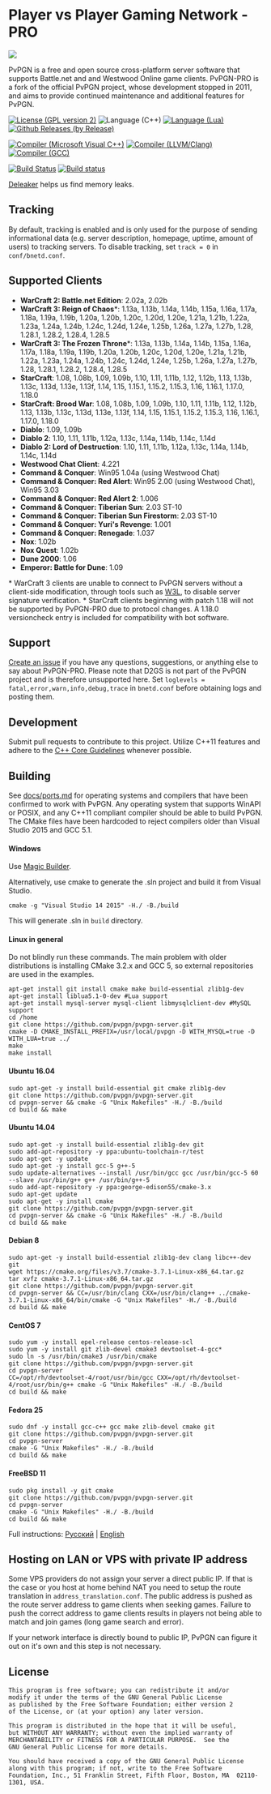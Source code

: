 Player vs Player Gaming Network - PRO
=====
![](http://i.imgur.com/LfI3hXo.png)

PvPGN is a free and open source cross-platform server software that supports Battle.net and and Westwood Online game clients. PvPGN-PRO is a fork of the official PvPGN project, whose development stopped in 2011, and aims to provide continued maintenance and additional features for PvPGN.

[![License (GPL version 2)](https://img.shields.io/badge/license-GNU%20GPL%20version%202-blue.svg?style=flat-square)](http://opensource.org/licenses/GPL-2.0)
![Language (C++)](https://img.shields.io/badge/powered_by-C++-brightgreen.svg?style=flat-square)
[![Language (Lua)](https://img.shields.io/badge/powered_by-Lua-red.svg?style=flat-square)](https://lua.org)
[![Github Releases (by Release)](https://img.shields.io/github/downloads/pvpgn/pvpgn-server/1.99.7.2.1/total.svg?maxAge=2592000)]()

[![Compiler (Microsoft Visual C++)](https://img.shields.io/badge/compiled_with-Microsoft%20Visual%20C++-yellow.svg?style=flat-square)](https://msdn.microsoft.com/en-us/vstudio/hh386302.aspx)
[![Compiler (LLVM/Clang)](https://img.shields.io/badge/compiled_with-LLVM/Clang-lightgrey.svg?style=flat-square)](http://clang.llvm.org/)
[![Compiler (GCC)](https://img.shields.io/badge/compiled_with-GCC-yellowgreen.svg?style=flat-square)](https://gcc.gnu.org/)

[![Build Status](https://travis-ci.org/pvpgn/pvpgn-server.svg?branch=master)](https://travis-ci.org/pvpgn/pvpgn-server)
[![Build status](https://ci.appveyor.com/api/projects/status/dqoj9lkvhfwthmn6)](https://ci.appveyor.com/project/HarpyWar/pvpgn)

[Deleaker](http://www.deleaker.com/) helps us find memory leaks.

## Tracking
By default, tracking is enabled and is only used for the purpose of sending informational data (e.g. server description, homepage, uptime, amount of users) to tracking servers. To disable tracking, set ````track = 0```` in ````conf/bnetd.conf````.

## Supported Clients
- **WarCraft 2: Battle.net Edition**: 2.02a, 2.02b
- **WarCraft 3: Reign of Chaos**\*: 1.13a, 1.13b, 1.14a, 1.14b, 1.15a, 1.16a, 1.17a, 1.18a, 1.19a, 1.19b, 1.20a, 1.20b, 1.20c, 1.20d, 1.20e, 1.21a, 1.21b, 1.22a, 1.23a, 1.24a, 1.24b, 1.24c, 1.24d, 1.24e, 1.25b, 1.26a, 1.27a, 1.27b, 1.28, 1.28.1, 1.28.2, 1.28.4, 1.28.5
- **WarCraft 3: The Frozen Throne**\*: 1.13a, 1.13b, 1.14a, 1.14b, 1.15a, 1.16a, 1.17a, 1.18a, 1.19a, 1.19b, 1.20a, 1.20b, 1.20c, 1.20d, 1.20e, 1.21a, 1.21b, 1.22a, 1.23a, 1.24a, 1.24b, 1.24c, 1.24d, 1.24e, 1.25b, 1.26a, 1.27a, 1.27b, 1.28, 1.28.1, 1.28.2, 1.28.4, 1.28.5
- **StarCraft**: 1.08, 1.08b, 1.09, 1.09b, 1.10, 1.11, 1.11b, 1.12, 1.12b, 1.13, 1.13b, 1.13c, 1.13d, 1.13e, 1.13f, 1.14, 1.15, 1.15.1, 1.15.2, 1.15.3, 1.16, 1.16.1, 1.17.0, 1.18.0
- **StarCraft: Brood War**: 1.08, 1.08b, 1.09, 1.09b, 1.10, 1.11, 1.11b, 1.12, 1.12b, 1.13, 1.13b, 1.13c, 1.13d, 1.13e, 1.13f, 1.14, 1.15, 1.15.1, 1.15.2, 1.15.3, 1.16, 1.16.1, 1.17.0, 1.18.0
- **Diablo**: 1.09, 1.09b
- **Diablo 2**: 1.10, 1.11, 1.11b, 1.12a, 1.13c, 1.14a, 1.14b, 1.14c, 1.14d
- **Diablo 2: Lord of Destruction**: 1.10, 1.11, 1.11b, 1.12a, 1.13c, 1.14a, 1.14b, 1.14c, 1.14d
- **Westwood Chat Client**: 4.221
- **Command & Conquer**: Win95 1.04a (using Westwood Chat)
- **Command & Conquer: Red Alert**: Win95 2.00 (using Westwood Chat), Win95 3.03
- **Command & Conquer: Red Alert 2**: 1.006
- **Command & Conquer: Tiberian Sun**: 2.03 ST-10
- **Command & Conquer: Tiberian Sun Firestorm**: 2.03 ST-10
- **Command & Conquer: Yuri's Revenge**: 1.001
- **Command & Conquer: Renegade**: 1.037
- **Nox**: 1.02b
- **Nox Quest**: 1.02b
- **Dune 2000**: 1.06
- **Emperor: Battle for Dune**: 1.09

\* WarCraft 3 clients are unable to connect to PvPGN servers without a client-side modification, through tools such as [W3L](https://github.com/w3lh/w3l), to disable server signature verification.
\* StarCraft clients beginning with patch 1.18 will not be supported by PvPGN-PRO due to protocol changes. A 1.18.0 versioncheck entry is included for compatibility with bot software.

## Support
[Create an issue](https://github.com/pvpgn/pvpgn-server/issues) if you have any questions, suggestions, or anything else to say about PvPGN-PRO. Please note that D2GS is not part of the PvPGN project and is therefore unsupported here.
Set `loglevels = fatal,error,warn,info,debug,trace` in `bnetd.conf` before obtaining logs and posting them.

## Development
Submit pull requests to contribute to this project. Utilize C++11 features and adhere to the [C++ Core Guidelines](https://github.com/isocpp/CppCoreGuidelines/blob/master/CppCoreGuidelines.md) whenever possible.

## Building
See [docs/ports.md](https://github.com/pvpgn/pvpgn-server/blob/master/docs/ports.md) for operating systems and compilers that have been confirmed to work with PvPGN. Any operating system that supports WinAPI or POSIX, and any C++11 compliant compiler should be able to build PvPGN. The CMake files have been hardcoded to reject compilers older than Visual Studio 2015 and GCC 5.1.

#### Windows
Use [Magic Builder](https://github.com/pvpgn/pvpgn-magic-builder).

Alternatively, use cmake to generate the .sln project and build it from Visual Studio.
```
cmake -g "Visual Studio 14 2015" -H./ -B./build
```
This will generate .sln in `build` directory.

#### Linux in general
Do not blindly run these commands. The main problem with older distributions is installing CMake 3.2.x and GCC 5, so external repositories are used in the examples.

```
apt-get install git install cmake make build-essential zlib1g-dev
apt-get install liblua5.1-0-dev #Lua support
apt-get install mysql-server mysql-client libmysqlclient-dev #MySQL support
cd /home
git clone https://github.com/pvpgn/pvpgn-server.git
cmake -D CMAKE_INSTALL_PREFIX=/usr/local/pvpgn -D WITH_MYSQL=true -D WITH_LUA=true ../
make
make install
```

#### Ubuntu 16.04
```
sudo apt-get -y install build-essential git cmake zlib1g-dev
git clone https://github.com/pvpgn/pvpgn-server.git
cd pvpgn-server && cmake -G "Unix Makefiles" -H./ -B./build
cd build && make
```

#### Ubuntu 14.04
```
sudo apt-get -y install build-essential zlib1g-dev git
sudo add-apt-repository -y ppa:ubuntu-toolchain-r/test
sudo apt-get -y update
sudo apt-get -y install gcc-5 g++-5
sudo update-alternatives --install /usr/bin/gcc gcc /usr/bin/gcc-5 60 --slave /usr/bin/g++ g++ /usr/bin/g++-5
sudo add-apt-repository -y ppa:george-edison55/cmake-3.x
sudo apt-get update
sudo apt-get -y install cmake
git clone https://github.com/pvpgn/pvpgn-server.git
cd pvpgn-server && cmake -G "Unix Makefiles" -H./ -B./build
cd build && make
```

#### Debian 8
```
sudo apt-get -y install build-essential zlib1g-dev clang libc++-dev git
wget https://cmake.org/files/v3.7/cmake-3.7.1-Linux-x86_64.tar.gz
tar xvfz cmake-3.7.1-Linux-x86_64.tar.gz
git clone https://github.com/pvpgn/pvpgn-server.git
cd pvpgn-server && CC=/usr/bin/clang CXX=/usr/bin/clang++ ../cmake-3.7.1-Linux-x86_64/bin/cmake -G "Unix Makefiles" -H./ -B./build
cd build && make
```

#### CentOS 7
```
sudo yum -y install epel-release centos-release-scl
sudo yum -y install git zlib-devel cmake3 devtoolset-4-gcc*
sudo ln -s /usr/bin/cmake3 /usr/bin/cmake
git clone https://github.com/pvpgn/pvpgn-server.git
cd pvpgn-server
CC=/opt/rh/devtoolset-4/root/usr/bin/gcc CXX=/opt/rh/devtoolset-4/root/usr/bin/g++ cmake -G "Unix Makefiles" -H./ -B./build
cd build && make
```

#### Fedora 25
```
sudo dnf -y install gcc-c++ gcc make zlib-devel cmake git
git clone https://github.com/pvpgn/pvpgn-server.git
cd pvpgn-server
cmake -G "Unix Makefiles" -H./ -B./build
cd build && make
```

#### FreeBSD 11
```
sudo pkg install -y git cmake
git clone https://github.com/pvpgn/pvpgn-server.git
cd pvpgn-server
cmake -G "Unix Makefiles" -H./ -B./build
cd build && make
```

Full instructions: [Русский](http://harpywar.com/?a=articles&b=2&c=1&d=74) | [English](http://harpywar.com/?a=articles&b=2&c=1&d=74&lang=en)

## Hosting on LAN or VPS with private IP address
Some VPS providers do not assign your server a direct public IP. If that is the case or you host at home behind NAT you need to setup the route translation in `address_translation.conf`. The public address is pushed as the route server address to game clients when seeking games. Failure to push the correct address to game clients results in players not being able to match and join games (long game search and error).

If your network interface is directly bound to public IP, PvPGN can figure it out on it's own and this step is not necessary.

## License

    This program is free software; you can redistribute it and/or
    modify it under the terms of the GNU General Public License
    as published by the Free Software Foundation; either version 2
    of the License, or (at your option) any later version.

    This program is distributed in the hope that it will be useful,
    but WITHOUT ANY WARRANTY; without even the implied warranty of
    MERCHANTABILITY or FITNESS FOR A PARTICULAR PURPOSE.  See the
    GNU General Public License for more details.

    You should have received a copy of the GNU General Public License
    along with this program; if not, write to the Free Software
    Foundation, Inc., 51 Franklin Street, Fifth Floor, Boston, MA  02110-1301, USA.
